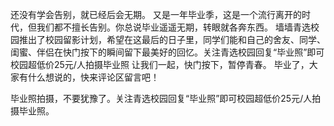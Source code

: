 还没有学会告别，就已经后会无期。
又是一年毕业季，这是一个流行离开的时代，但我们都不擅长告别。你总说毕业遥遥无期，转眼就各奔东西。
墙墙青选校园推出了校园留影计划，希望在这最后的日子里，同学们能和自己的舍友、同学、闺蜜、伴侣在快门按下的瞬间留下最美好的回忆。关注青选校园回复“毕业照”即可校园超低价25元/人拍摄毕业照
让我们一起，快门按下，暂停青春。
毕业了，大家有什么想说的，快来评论区留言吧！

毕业照拍摄，不要犹豫了。关注青选校园回复“毕业照”即可校园超低价25元/人拍摄毕业照。

